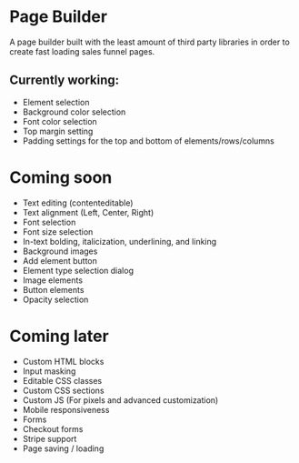 # Page Builder

A page builder built with the least amount of third party libraries in order to create fast loading sales funnel pages.

## Currently working:
* Element selection
* Background color selection
* Font color selection
* Top margin setting
* Padding settings for the top and bottom of elements/rows/columns

# Coming soon
* Text editing (contenteditable)
* Text alignment (Left, Center, Right)
* Font selection
* Font size selection
* In-text bolding, italicization, underlining, and linking
* Background images
* Add element button
* Element type selection dialog
* Image elements
* Button elements
* Opacity selection


# Coming later
* Custom HTML blocks
* Input masking
* Editable CSS classes
* Custom CSS sections
* Custom JS (For pixels and advanced customization)
* Mobile responsiveness
* Forms
* Checkout forms
* Stripe support
* Page saving / loading